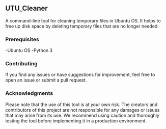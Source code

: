 ## UTU_Cleaner 
A command-line tool for cleaning temporary files in Ubuntu OS. It helps to free up disk space by deleting temporary files that are no longer needed.
### Prerequisites 
-Ubuntu OS 
-Python 3 
### Contributing 
If you find any issues or have suggestions for improvement, feel free to open an issue or submit a pull request. 
### Acknowledgments 
Please note that the use of this tool is at your own risk. The creators and contributors of this project are not responsible for any damages or issues that may arise from its use. We recommend using caution and thoroughly testing the tool before implementing it in a production environment.
